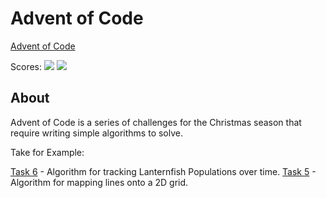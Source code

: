 # Advent of Code

[Advent of Code](https://adventofcode.com)

Scores:
![](https://img.shields.io/badge/2021%20📅-blue) ![](https://img.shields.io/badge/stars%20⭐-14-yellow)


## About

Advent of Code is a series of challenges for the Christmas season that require writing simple algorithms to solve.

Take for Example:

[Task 6](2021/06/tasks.mjs) - Algorithm for tracking Lanternfish Populations over time.
[Task 5](2021/05/tasks.mjs) - Algorithm for mapping lines onto a 2D grid.